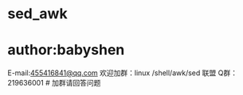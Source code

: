 # sed_awk
# author:babyshen
 E-mail:455416841@qq.com
 欢迎加群：linux /shell/awk/sed 联盟 Q群：219636001 # 加群请回答问题
